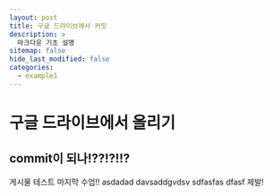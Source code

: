 ```yaml
---
layout: post
title: 구글 드라이브에서 커밋
description: >
  마크다운 기초 설명
sitemap: false
hide_last_modified: false
categories:
  - example1
---
```


# 구글 드라이브에서 올리기

## commit이 되나!??!?!!?

게시물 테스트 마지막 수업!!
asdadad
davsaddgvdsv
sdfasfas
dfasf
제발!
